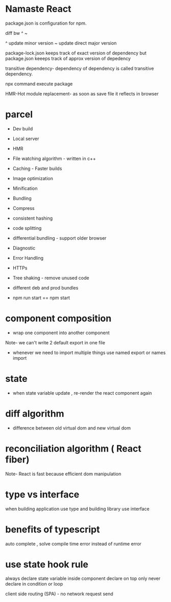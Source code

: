 # Namaste React 

package.json is configuration for npm.

diff bw ^ ~

^ update minor version
~ update direct major version 

package-lock.json keeps track of exact version of dependency but
package.json keeeps track of approx version of depedency

transitive dependency- dependency of dependency is called transitive dependency.

npx command execute package

HMR-Hot module replacement- as soon as save file it reflects in browser


# parcel
 - Dev build
 - Local server
 - HMR
 - File watching algorithm - written in c++
 - Caching - Faster builds
 - Image optimization
 - Minification
 - Bundling
 - Compress
 - consistent hashing
 - code splitting
 - differential bundling - support older browser
 - Diagnostic
 - Error Handling
 - HTTPs
 - Tree shaking - remove unused code 
 - different deb and prod bundles

 - npm run start == npm start

 # component composition
 - wrap one component into another component

 Note- we can't write 2 default export in one file
 - whenever we need to import multiple things use named export or names import

 # state
 - when state variable update , re-render the react component again


# diff algorithm
- difference between old virtual dom and new virtual dom

# reconciliation algorithm ( React fiber)

Note- React is fast because efficient dom manipulation

# type vs interface

when building application use type and building library use interface

# benefits of typescript 

auto complete , solve compile time error instead of runtime error

 # use state hook rule

 always declare state variable inside component
 declare on top only
 never declare in condition or loop

 client side routing (SPA) - no network request send